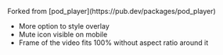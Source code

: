 <p>Forked from [pod_player](https://pub.dev/packages/pod_player)</p>
<ul>
  <li>More option to style overlay</li>
  <li>Mute icon visible on mobile</li>
  <li>Frame of the video fits 100% without aspect ratio around it</li>
</ul>
